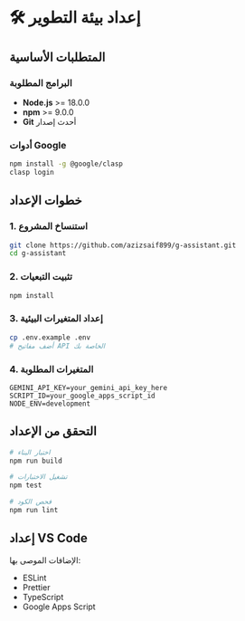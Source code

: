 # 🛠️ إعداد بيئة التطوير

## المتطلبات الأساسية

### البرامج المطلوبة
- **Node.js** >= 18.0.0
- **npm** >= 9.0.0
- **Git** أحدث إصدار

### أدوات Google
```bash
npm install -g @google/clasp
clasp login
```

## خطوات الإعداد

### 1. استنساخ المشروع
```bash
git clone https://github.com/azizsaif899/g-assistant.git
cd g-assistant
```

### 2. تثبيت التبعيات
```bash
npm install
```

### 3. إعداد المتغيرات البيئية
```bash
cp .env.example .env
# أضف مفاتيح API الخاصة بك
```

### 4. المتغيرات المطلوبة
```env
GEMINI_API_KEY=your_gemini_api_key_here
SCRIPT_ID=your_google_apps_script_id
NODE_ENV=development
```

## التحقق من الإعداد

```bash
# اختبار البناء
npm run build

# تشغيل الاختبارات
npm test

# فحص الكود
npm run lint
```

## إعداد VS Code

الإضافات الموصى بها:
- ESLint
- Prettier
- TypeScript
- Google Apps Script